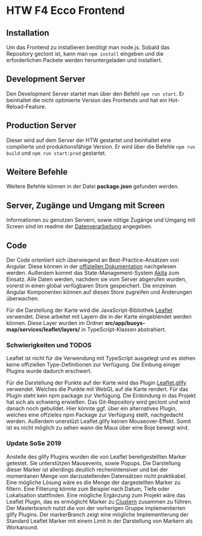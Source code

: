 # HTW F4 Ecco Frontend

## Installation

Um das Frontend zu installieren benötigt man node.js. 
Sobald das Repository geclont ist, kann man `npm install` eingeben und die erforderlichen Packete werden
heruntergeladen und installiert.

## Development Server

Den Development Server startet man über den Befehl `npm run start`.
Er beinhaltet die nicht optimierte Version des Frontends und hat ein Hot-Reload-Feature.

## Production Server

Dieser wird auf dem Server der HTW gestartet und beinhaltet eine compilierte und produktionsfähige Version.
Er wird über die Befehle `npm run build` und `npm run start:prod` gestartet.

## Weitere Befehle

Weitere Befehle können in der Datei **package.json** gefunden werden.

## Server, Zugänge und Umgang mit Screen

Informationen zu genutzen Servern, sowie nötige Zugänge und Umgang mit Screen sind im readme der [Datenverarbeitung](https://github.com/ecco-htw/Datenverarbeitung) angegeben.

## Code

Der Code orientiert sich überwiegend an Best-Practice-Ansätzen von Angular.
Diese können in der [offiziellen Dokumentation](https://angular.io/docs) nachgelesen werden.
Außerdem kommt das State-Management-System [Akita](https://github.com/datorama/akita) zum Einsatz.
Alle Daten werden, nachdem sie vom Server abgerufen wurden, vorerst in einen global verfügbaren Store gespeichert.
Die einzelnen Angular Komponenten können auf diesen Store zugreifen und Änderungen überwachen.

Für die Darstellung der Karte wird die JavaScript-Bibliothek [Leaflet](https://leafletjs.com) verwendet.
Diese arbeitet mit Layern die in der Karte eingeblendet werden können.
Diese Layer wurden im Ordner **src/app/buoys-map/services/leaflet/layers/** in TypeScript-Klassen abstrahiert.


### Schwierigkeiten und TODOS

Leaflet ist nicht für die Verwendung mit TypeScript ausgelegt und es stehen keine offiziellen Type-Definitionen zur Verfügung.
Die Einbung einiger Plugins wurde dadurch erschwert.

Für die Darstellung der Punkte auf der Karte wird das Plugin [Leaflet.glify](https://github.com/robertleeplummerjr/Leaflet.glify)
verwendet. Welches die Punkte mit WebGL auf die Karte rendert. Für das Plugin steht kein npm package zur Verfügung. Die Einbindung
in das Projekt hat sich als schwierig erwießen. Das Git-Repository wird geclont und wird danach noch gebuildet. Hier könnte ggf.
über ein alternatives Plugin, welches eine offzieles npm Package zur Verfügung stellt, nachgedacht werden. 
Außerdem unerstüzt Leaflet.glify keinen Mouseover-Effekt. Somit ist es nicht möglich zu sehen wann die Maus über eine Boje bewegt wird. 

### Update SoSe 2019

Anstelle des glify Plugins wurden die von Leaflet bereitgestellten Marker getestet. Sie unterstützen Mausevents, sowie Popups. Die Darstellung dieser Marker ist allerdings deutlich rechenintensiver und bei der momentanen Menge von darzustellenden Datensätzen nicht praktikabel. Eine mögliche Lösung wäre es die Menge der dargestellten Marker zu filtern. Eine Filterung könnte zum Beispiel nach Datum, Tiefe oder Lokalisation stattfinden. Eine mögliche Ergänzung zum Projekt wäre das Leaflet Plugin, das es ermöglicht Marker zu [Clustern](https://github.com/Leaflet/Leaflet.markercluster) zusammen zu führen. Der Masterbranch nutzt die von der vorherigen Gruppe implementierten glify Plugins. Der markerBranch zeigt eine mögliche Implementierung der Standard Leaflet Marker mit einem Limit in der Darstellung von Markern als Workaround. 
